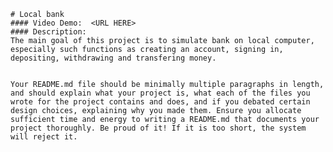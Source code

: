     # Local bank
    #### Video Demo:  <URL HERE>
    #### Description:
    The main goal of this project is to simulate bank on local computer, especially such functions as creating an account, signing in, depositing, withdrawing and transfering money.
     
    
    Your README.md file should be minimally multiple paragraphs in length, and should explain what your project is, what each of the files you wrote for the project contains and does, and if you debated certain design choices, explaining why you made them. Ensure you allocate sufficient time and energy to writing a README.md that documents your project thoroughly. Be proud of it! If it is too short, the system will reject it.